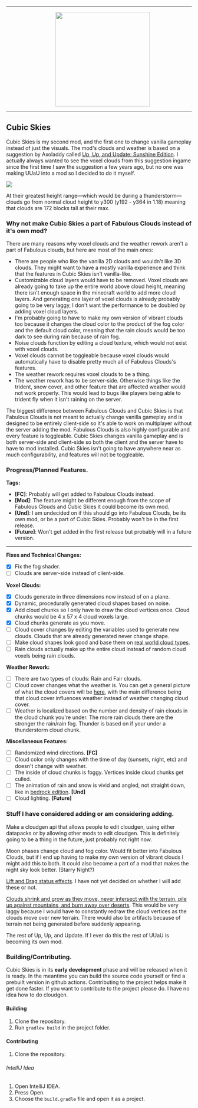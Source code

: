 ___

<p align="center" style="margin-left: 20px;">
  <img src="https://cdn.discordapp.com/attachments/870400219525832795/879425465381707796/icon.png" width="256" height="256" style="display: block;margin-left: auto;margin-right: auto;"/>
</p>

___

## Cubic Skies

Cubic Skies is my second mod, and the first one to change vanilla gameplay instead of just the visuals. The mod's clouds and weather is based on a suggestion by Axoladdy called [Up, Up, and Update: Sunshine Edition](https://new.reddit.com/r/minecraftsuggestions/comments/atvrl4/up_up_and_update_sunshine_edition_a_fully/). I actually always wanted to see the voxel clouds from this suggestion ingame since the first time I saw the suggestion a few years ago, but no one was making UUaU into a mod so I decided to do it myself.

![](https://cdn.discordapp.com/attachments/870400219525832795/879378413293563924/2021-08-22_20.32.42.png)

At their greatest height range—which would be during a thunderstorm—clouds go from normal cloud height to y300 (y192 - y364 in 1.18) meaning that clouds are 172 blocks tall at their max.

### Why not make Cubic Skies a part of Fabulous Clouds instead of it's own mod?

There are many reasons why voxel clouds and the weather rework aren't a part of Fabulous clouds, but here are most of the main ones:
- There are people who like the vanilla 2D clouds and wouldn't like 3D clouds. They might want to have a mostly vanilla experience and think that the features in Cubic Skies isn't vanilla-like.
- Customizable cloud layers would have to be removed. Voxel clouds are already going to take up the entire world above cloud height, meaning there isn't enough space in the minecraft world to add more cloud layers. And generating one layer of voxel clouds is already probably going to be very laggy, I don't want the performance to be doubled by adding voxel cloud layers.
- I'm probably going to have to make my own version of vibrant clouds too because it changes the cloud color to the product of the fog color and the default cloud color, meaning that the rain clouds would be too dark to see during rain because of rain fog.
- Noise clouds function by editing a cloud texture, which would not exist with voxel clouds.
- Voxel clouds cannot be toggleable because voxel clouds would automatically have to disable pretty much all of Fabulous Clouds's features. 
- The weather rework requires voxel clouds to be a thing.
- The weather rework has to be server-side. Otherwise things like the trident, snow cover, and other feature that are affected weather would not work properly. This would lead to bugs like players being able to trident fly when it isn't raining on the server.

The biggest difference between Fabulous Clouds and Cubic Skies is that Fabulous Clouds is not meant to actually change vanilla gameplay and is designed to be entirely client-side so it's able to work on multiplayer without the server adding the mod. Fabulous Clouds is also highly configurable and every feature is toggleable. Cubic Skies changes vanilla gameplay and is both server-side and client-side so both the client and the server have to have to mod installed. Cubic Skies isn't going to have anywhere near as much configurability, and features will not be toggleable.

### Progress/Planned Features.

**Tags:**
- **[FC]**: Probably will get added to Fabulous Clouds instead.
- **[Mod]**: The feature might be different enough from the scope of Fabulous Clouds and Cubic Skies it could become its own mod.
- **[Und]**: I am undecided on if this should go into Fabulous Clouds, be its own mod, or be a part of Cubic Skies. Probably won't be in the first release.
- **[Future]**: Won't get added in the first release but probably will in a future version.

___

**Fixes and Technical Changes:**
- [x] Fix the fog shader.
- [ ] Clouds are server-side instead of client-side.

**Voxel Clouds:**
- [x] Clouds generate in three dimensions now instead of on a plane. 
- [x] Dynamic, procedurally generated cloud shapes based on noise.
- [x] Add cloud chunks so I only have to draw the cloud vertices once. Cloud chunks would be 4 x 57 x 4 cloud voxels large.
- [x] Cloud chunks generate as you move.
- [ ] Cloud cover changes by editing the variables used to generate new clouds. Clouds that are already generated never change shape. 
- [ ] Make cloud shapes look good and base them on [real world cloud types](https://en.wikipedia.org/wiki/List_of_cloud_types).
- [ ] Rain clouds actually make up the entire cloud instead of random cloud voxels being rain clouds.

**Weather Rework:**
- [ ] There are two types of clouds: Rain and Fair clouds.
- [ ] Cloud cover changes what the weather is. You can get a general picture of what the cloud covers will be [here](https://imgur.com/gallery/FLIbgmS), with the main difference being that cloud cover influences weather instead of weather changing cloud cover.
- [ ] Weather is localized based on the number and density of rain clouds in the cloud chunk you're under. The more rain clouds there are the stronger the rain/rain fog. Thunder is based on if your under a thunderstorm cloud chunk.

**Miscellaneous Features:**
- [ ] Randomized wind directions. **[FC]**
- [ ] Cloud color only changes with the time of day (sunsets, night, etc) and doesn't change with weather.
- [ ] The inside of cloud chunks is foggy. Vertices inside cloud chunks get culled.
- [ ] The animation of rain and snow is vivid and angled, not straight down, like in [bedrock edition](https://minecraft.fandom.com/wiki/File:Snowfall_comparsion.gif). **[Und]**
- [ ] Cloud lighting. **[Future]**

### Stuff I have considered adding or am considering adding.

Make a cloudgen api that allows people to edit cloudgen, using either datapacks or by allowing other mods to edit cloudgen. This is definitely going to be a thing in the future, just probably not right now.

Moon phases change cloud and fog color. Would fit better into Fabulous Clouds, but if I end up having to make my own version of vibrant clouds I might add this to both. It could also become a part of a mod that makes the night sky look better. (Starry Night?)

[Lift and Drag status effects](https://imgur.com/gallery/aikw2eg). I have not yet decided on whether I will add these or not.

[Clouds shrink and grow as they move, never intersect with the terrain, pile up against mountains, and burn away over deserts](https://www.reddit.com/r/Minecraft/comments/e7xol/this_is_how_clouds_should_work_gif_simulation/). This would be very laggy because I would have to constantly redraw the cloud vertices as the clouds move over new terrain. There would also be artifacts because of terrain not being generated before suddenly appearing.

The rest of Up, Up, and Update. If I ever do this the rest of UUaU is becoming its own mod.

### Building/Contributing.

Cubic Skies is in its **early development** phase and will be released when it is ready. In the meantime you can build the source code yourself or find a prebuilt version in github actions. Contributing to the project helps make it get done faster. If you want to contribute to the project please do. I have no idea how to do cloudgen.

#### Building
1. Clone the repository.
2. Run `gradlew build` in the project folder.

#### Contributing
1. Clone the repository.

###### IntelliJ Idea
1. Open IntelliJ IDEA.
2. Press Open.
3. Choose the `build.gradle` file and open it as a project.
